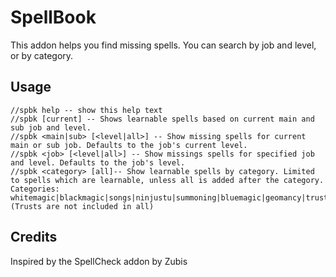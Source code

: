 # SpellBook

This addon helps you find missing spells. You can search by job and level,
or by category.

## Usage

```
//spbk help -- show this help text
//spbk [current] -- Shows learnable spells based on current main and sub job and level.
//spbk <main|sub> [<level|all>] -- Show missing spells for current main or sub job. Defaults to the job's current level.
//spbk <job> [<level|all>] -- Show missings spells for specified job and level. Defaults to the job's level.
//spbk <category> [all]-- Show learnable spells by category. Limited to spells which are learnable, unless all is added after the category.
Categories: whitemagic|blackmagic|songs|ninjustu|summoning|bluemagic|geomancy|trusts|all (Trusts are not included in all)
```

## Credits

Inspired by the SpellCheck addon by Zubis
